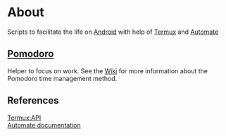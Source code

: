 # About
Scripts to facilitate the life on [Android](https://en.wikipedia.org/wiki/Android_(operating_system)) with help of [Termux](https://termux.com/) and [Automate](https://llamalab.com/automate/)

## [Pomodoro](https://github.com/vitalizzare/termux_goodies/tree/main/pomodoro)

Helper to focus on work. See the [Wiki](https://en.wikipedia.org/wiki/Pomodoro_Technique) 
for more information about the Pomodoro time management method.

## References

[Termux:API](https://wiki.termux.com/wiki/Termux:API) <br>
[Automate documentation](https://llamalab.com/automate/doc/index.html) <br>
